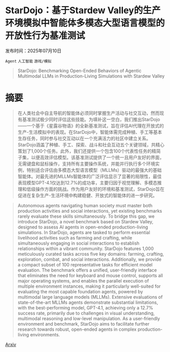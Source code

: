 # StarDojo：基于Stardew Valley的生产环境模拟中智能体多模态大型语言模型的开放性行为基准测试

发布时间：2025年07月10日

`Agent` `人工智能` `游戏/模拟`

> StarDojo: Benchmarking Open-Ended Behaviors of Agentic Multimodal LLMs in Production-Living Simulations with Stardew Valley

# 摘要

> 在人类社会中自主导航的智能体必须同时掌握生产活动与社交互动，然而现有基准测试极少同时评估这些技能。为填补这一空白，我们推出StarDojo——一个基于《星露谷物语》的全新基准测试，旨在评估AI代理在开放式的生产-生活模拟中的表现。在StarDojo中，智能体需完成种植、手工等基本生存任务，同时参与社交互动以在一个充满活力的社区中建立关系。StarDojo涵盖了种植、手工、探索、战斗和社会互动五个关键领域，共精心策划了1,000个任务。此外，我们还提供一个包含100个代表性任务的精简子集，以便高效评估模型。该基准测试提供了一个统一且用户友好的界面，无需键盘和鼠标操作，支持所有主要操作系统，并能并行执行多个环境实例，特别适合评估由多模态大型语言模型（MLLMs）驱动的最强大的基础智能体。对最先进的MLLMs智能体的广泛评估显示了显著的局限性，最佳表现模型GPT-4.1仅达到12.7%的成功率，主要归因于视觉理解、多模态推理和低级操作方面的挑战。作为用户友好的环境和基准测试，StarDojo旨在促进在复杂生产-生活环境中构建稳健、开放式的智能体的进一步研究。

> Autonomous agents navigating human society must master both production activities and social interactions, yet existing benchmarks rarely evaluate these skills simultaneously. To bridge this gap, we introduce StarDojo, a novel benchmark based on Stardew Valley, designed to assess AI agents in open-ended production-living simulations. In StarDojo, agents are tasked to perform essential livelihood activities such as farming and crafting, while simultaneously engaging in social interactions to establish relationships within a vibrant community. StarDojo features 1,000 meticulously curated tasks across five key domains: farming, crafting, exploration, combat, and social interactions. Additionally, we provide a compact subset of 100 representative tasks for efficient model evaluation. The benchmark offers a unified, user-friendly interface that eliminates the need for keyboard and mouse control, supports all major operating systems, and enables the parallel execution of multiple environment instances, making it particularly well-suited for evaluating the most capable foundation agents, powered by multimodal large language models (MLLMs). Extensive evaluations of state-of-the-art MLLMs agents demonstrate substantial limitations, with the best-performing model, GPT-4.1, achieving only a 12.7% success rate, primarily due to challenges in visual understanding, multimodal reasoning and low-level manipulation. As a user-friendly environment and benchmark, StarDojo aims to facilitate further research towards robust, open-ended agents in complex production-living environments.

[Arxiv](https://arxiv.org/abs/2507.07445)
